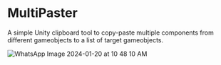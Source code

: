 # MultiPaster
A simple Unity clipboard tool to copy-paste multiple components from different gameobjects to a list of target gameobjects. 

![WhatsApp Image 2024-01-20 at 10 48 10 AM](https://github.com/amaljoydev/MultiPaster/assets/65661307/61088609-a972-4ee2-8467-8ad674392afe)
